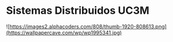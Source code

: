 # Sistemas Distribuidos UC3M

![https://images2.alphacoders.com/808/thumb-1920-808613.png](https://wallpapercave.com/wp/wp1995341.jpg)
